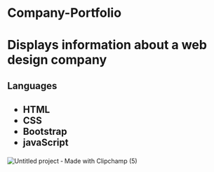 <div>
 <h1>Company-Portfolio<h1> 
  <p>Displays information about a web design company</p>
</div>

<div>
  <h2>Languages<h2>
  <ul>
    <li>HTML</li>
    <li>CSS</li>
    <li>Bootstrap</li>
    <li>javaScript</li>
  </ul>
</div>

![Untitled project ‐ Made with Clipchamp (5)](https://user-images.githubusercontent.com/74079025/104531950-d7d18080-5617-11eb-8590-1b71377a331e.gif)
